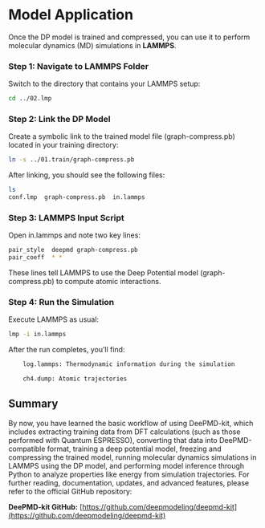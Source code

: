 # Model Application


Once the DP model is trained and compressed, you can use it to perform molecular dynamics (MD) simulations in **LAMMPS**.


### Step 1: Navigate to LAMMPS Folder

Switch to the directory that contains your LAMMPS setup:

```bash
cd ../02.lmp
```
### Step 2: Link the DP Model

Create a symbolic link to the trained model file (graph-compress.pb) located in your training directory:
```bash
ln -s ../01.train/graph-compress.pb
```
After linking, you should see the following files:
```bash
ls
conf.lmp  graph-compress.pb  in.lammps
```

### Step 3: LAMMPS Input Script

Open in.lammps and note two key lines:
```bash
pair_style  deepmd graph-compress.pb
pair_coeff  * *
```
These lines tell LAMMPS to use the Deep Potential model (graph-compress.pb) to compute atomic interactions.

### Step 4: Run the Simulation

Execute LAMMPS as usual:
```bash
lmp -i in.lammps
```
After the run completes, you’ll find:
```bash
    log.lammps: Thermodynamic information during the simulation

    ch4.dump: Atomic trajectories

```
## Summary
By now, you have learned the basic workflow of using DeePMD-kit, which includes extracting training data from DFT calculations (such as those performed with Quantum ESPRESSO), converting that data into DeePMD-compatible format, training a deep potential model, freezing and compressing the trained model, running molecular dynamics simulations in LAMMPS using the DP model, and performing model inference through Python to analyze properties like energy from simulation trajectories.
For further reading, documentation, updates, and advanced features, please refer to the official GitHub repository:

**DeePMD-kit GitHub:** [https://github.com/deepmodeling/deepmd-kit](https://github.com/deepmodeling/deepmd-kit)
